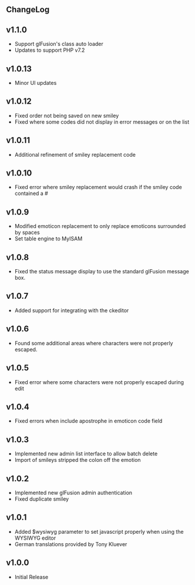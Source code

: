 ChangeLog
---------
## v1.1.0
  - Support glFusion's class auto loader
  - Updates to support PHP v7.2

## v1.0.13
  - Minor UI updates

## v1.0.12
  - Fixed order not being saved on new smiley
  - Fixed where some codes did not display in error messages or on the list

## v1.0.11
  - Additional refinement of smiley replacement code

## v1.0.10
  - Fixed error where smiley replacement would crash if the smiley code contained a #

## v1.0.9
  - Modified emoticon replacement to only replace emoticons surrounded by spaces
  - Set table engine to MyISAM

## v1.0.8
  - Fixed the status message display to use the standard glFusion message box.

## v1.0.7
  - Added support for integrating with the ckeditor

## v1.0.6
  - Found some additional areas where characters were not properly escaped.

## v1.0.5
  - Fixed error where some characters were not properly escaped during edit

## v1.0.4
  - Fixed errors when include apostrophe in emoticon code field

## v1.0.3
  - Implemented new admin list interface to allow batch delete
  - Import of smileys stripped the colon off the emotion

## v1.0.2
  - Implemented new glFusion admin authentication
  - Fixed duplicate smiley

## v1.0.1
  - Added $wysiwyg parameter to set javascript properly when using the WYSIWYG editor
  - German translations provided by Tony Kluever

## v1.0.0
  - Initial Release